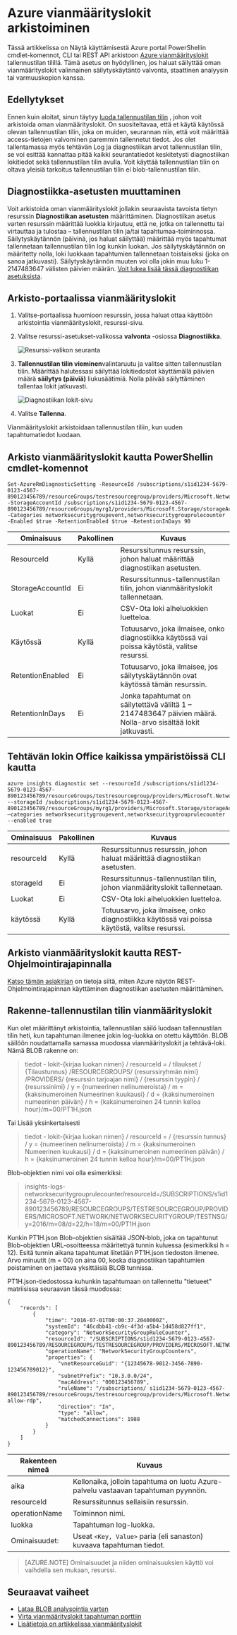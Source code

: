 <properties
    pageTitle="Arkistoida Azure vianmäärityslokit | Microsoft Azure"
    description="Opettele arkistoida Azure vianmäärityslokit pitkään säilytys-tallennustilan tilin varten."
    authors="johnkemnetz"
    manager="rboucher"
    editor=""
    services="monitoring-and-diagnostics"
    documentationCenter="monitoring-and-diagnostics"/>

<tags
    ms.service="monitoring-and-diagnostics"
    ms.workload="na"
    ms.tgt_pltfrm="na"
    ms.devlang="na"
    ms.topic="article"
    ms.date="08/26/2016"
    ms.author="johnkem"/>

# <a name="archive-azure-diagnostic-logs"></a>Azure vianmäärityslokit arkistoiminen
Tässä artikkelissa on Näytä käyttämisestä Azure portal PowerShellin cmdlet-komennot, CLI tai REST API arkistoon [Azure vianmäärityslokit](monitoring-overview-of-diagnostic-logs.md) tallennustilan tilillä. Tämä asetus on hyödyllinen, jos haluat säilyttää oman vianmäärityslokit valinnainen säilytyskäytäntö valvonta, staattinen analyysin tai varmuuskopion kanssa.

## <a name="prerequisites"></a>Edellytykset
Ennen kuin aloitat, sinun täytyy [luoda tallennustilan tilin](../storage/storage-create-storage-account.md#create-a-storage-account) , johon voit arkistoida oman vianmäärityslokit. On suositeltavaa, että et käytä käytössä olevan tallennustilan tilin, joka on muiden, seurannan niin, että voit määrittää access-tietojen valvominen paremmin tallennetut tiedot. Jos olet tallentamassa myös tehtävän Log ja diagnostiikan arvot tallennustilan tilin, se voi esittää kannattaa pitää kaikki seurantatiedot keskitetysti diagnostiikan lokitiedot sekä tallennustilan tilin avulla. Voit käyttää tallennustilan tilin on oltava yleisiä tarkoitus tallennustilan tilin ei blob-tallennustilan tilin.

## <a name="diagnostic-settings"></a>Diagnostiikka-asetusten muuttaminen
Voit arkistoida oman vianmäärityslokit jollakin seuraavista tavoista tietyn resurssin **Diagnostiikan asetusten** määrittäminen. Diagnostiikan asetus varten resurssin määrittää luokkia kirjautuu, että ne, jotka on tallennettu tai virtauttaa ja tulostaa – tallennustilan tilin ja/tai tapahtumaa-toiminnossa. Säilytyskäytännön (päivinä, jos haluat säilyttää) määrittää myös tapahtumat tallennetaan tallennustilan tilin log kunkin luokan. Jos säilytyskäytännön on määritetty nolla, loki luokkaan tapahtumien tallennetaan toistaiseksi (joka on sanoa jatkuvasti). Säilytyskäytännön muuten voi olla jokin muu luku 1- 2147483647 välisten päivien määrän. [Voit lukea lisää tässä diagnostiikan asetuksista](monitoring-overview-of-diagnostic-logs.md#diagnostic-settings).

## <a name="archive-diagnostic-logs-using-the-portal"></a>Arkisto-portaalissa vianmäärityslokit

1. Valitse-portaalissa huomioon resurssin, jossa haluat ottaa käyttöön arkistointia vianmäärityslokit, resurssi-sivu.
2. Valitse resurssi-asetukset-valikossa **valvonta** -osiossa **Diagnostiikka**.

    ![Resurssi-valikon seuranta](media/monitoring-archive-diagnostic-logs/diag-log-monitoring-sec.png)
3. **Tallennustilan tilin vieminen**valintaruutu ja valitse sitten tallennustilan tilin. Määrittää halutessasi säilyttää lokitiedostot käyttämällä päivien määrä **säilytys (päiviä)** liukusäätimiä. Nolla päivää säilyttäminen tallentaa lokit jatkuvasti.

    ![Diagnostiikan lokit-sivu](media/monitoring-archive-diagnostic-logs/diag-log-monitoring-blade.png)
4. Valitse **Tallenna**.

Vianmäärityslokit arkistoidaan tallennustilan tiliin, kun uuden tapahtumatiedot luodaan.

## <a name="archive-diagnostic-logs-via-the-powershell-cmdlets"></a>Arkisto vianmäärityslokit kautta PowerShellin cmdlet-komennot

```
Set-AzureRmDiagnosticSetting -ResourceId /subscriptions/s1id1234-5679-0123-4567-890123456789/resourceGroups/testresourcegroup/providers/Microsoft.Network/networkSecurityGroups/testnsg -StorageAccountId /subscriptions/s1id1234-5679-0123-4567-890123456789/resourceGroups/myrg1/providers/Microsoft.Storage/storageAccounts/my_storage -Categories networksecuritygroupevent,networksecuritygrouprulecounter -Enabled $true -RetentionEnabled $true -RetentionInDays 90
```

| Ominaisuus         | Pakollinen | Kuvaus                                                                                           |
|------------------|----------|-------------------------------------------------------------------------------------------------------|
| ResourceId       | Kyllä      | Resurssitunnus resurssin, johon haluat määrittää diagnostiikan asetusten.                            |
| StorageAccountId | Ei       | Resurssitunnus-tallennustilan tilin, johon vianmäärityslokit tallennetaan.                          |
| Luokat       | Ei       | CSV-Ota loki aiheluokkien luetteloa.                                                     |
| Käytössä          | Kyllä      | Totuusarvo, joka ilmaisee, onko diagnostiikka käytössä vai poissa käytöstä, valitse resurssi.                  |
| RetentionEnabled | Ei       | Totuusarvo, joka ilmaisee, jos säilytyskäytännön ovat käytössä tämän resurssin.                            |
| RetentionInDays  | Ei       | Jonka tapahtumat on säilytettävä väliltä 1 – 2147483647 päivien määrä. Nolla-arvo sisältää lokit jatkuvasti. |

## <a name="archive-the-activity-log-via-the-cross-platform-cli"></a>Tehtävän lokin Office kaikissa ympäristöissä CLI kautta

```
azure insights diagnostic set --resourceId /subscriptions/s1id1234-5679-0123-4567-890123456789/resourceGroups/testresourcegroup/providers/Microsoft.Network/networkSecurityGroups/testnsg --storageId /subscriptions/s1id1234-5679-0123-4567-890123456789/resourceGroups/myrg1/providers/Microsoft.Storage/storageAccounts/my_storage –categories networksecuritygroupevent,networksecuritygrouprulecounter --enabled true
```

| Ominaisuus         | Pakollinen | Kuvaus                                                                                           |
|------------------|----------|-------------------------------------------------------------------------------------------------------|
| resourceId       | Kyllä      | Resurssitunnus resurssin, johon haluat määrittää diagnostiikan asetusten.                            |
| storageId        | Ei       | Resurssitunnus-tallennustilan tilin, johon vianmäärityslokit tallennetaan.                          |
| Luokat       | Ei       | CSV-Ota loki aiheluokkien luetteloa.                                                     |
| käytössä          | Kyllä      | Totuusarvo, joka ilmaisee, onko diagnostiikka käytössä vai poissa käytöstä, valitse resurssi.                  |

## <a name="archive-diagnostic-logs-via-the-rest-api"></a>Arkisto vianmäärityslokit kautta REST-Ohjelmointirajapinnalla
[Katso tämän asiakirjan](https://msdn.microsoft.com/library/azure/dn931931.aspx) on tietoja siitä, miten Azure näytön REST-Ohjelmointirajapinnan käyttäminen diagnostiikan asetusten määrittäminen.

## <a name="schema-of-diagnostic-logs-in-the-storage-account"></a>Rakenne-tallennustilan tilin vianmäärityslokit
Kun olet määrittänyt arkistointia, tallennustilan säilö luodaan tallennustilan tilin heti, kun tapahtuman ilmenee jokin log-luokka on otettu käyttöön. BLOB säilöön noudattamalla samassa muodossa vianmäärityslokit ja tehtävä-loki. Nämä BLOB rakenne on:

> tiedot - lokit-{kirjaa luokan nimen} / resourceId = / tilaukset / {Tilaustunnus} /RESOURCEGROUPS/ {resurssiryhmän nimi} /PROVIDERS/ {resurssin tarjoajan nimi} / {resurssin tyypin} / {resurssinimi} / y = {numeerinen nelinumeroista} / m = {kaksinumeroinen Numeerinen kuukausi} / d = {kaksinumeroinen numeerinen päivän} / h = {kaksinumeroinen 24 tunnin kelloa hour}/m=00/PT1H.json

Tai Lisää yksinkertaisesti

> tiedot - lokit-{kirjaa luokan nimen} / resourceId = / {resurssin tunnus} / y = {numeerinen nelinumeroista} / m = {kaksinumeroinen Numeerinen kuukausi} / d = {kaksinumeroinen numeerinen päivän} / h = {kaksinumeroinen 24 tunnin kelloa hour}/m=00/PT1H.json

Blob-objektien nimi voi olla esimerkiksi:

> insights-logs-networksecuritygrouprulecounter/resourceId=/SUBSCRIPTIONS/s1id1234-5679-0123-4567-890123456789/RESOURCEGROUPS/TESTRESOURCEGROUP/PROVIDERS/MICROSOFT.NETWORK/NETWORKSECURITYGROUP/TESTNSG/y=2016/m=08/d=22/h=18/m=00/PT1H.json

Kunkin PT1H.json Blob-objektien sisältää JSON-blob, joka on tapahtunut Blob-objektien URL-osoitteessa määritettyä tunnin kuluessa (esimerkiksi h = 12). Esitä tunnin aikana tapahtumat liitetään PT1H.json tiedoston ilmenee. Arvo minuutit (m = 00) on aina 00, koska diagnostiikan tapahtumien poistaminen on jaettava yksittäisiä BLOB tunnissa.

PT1H.json-tiedostossa kuhunkin tapahtumaan on tallennettu "tietueet" matriisissa seuraavan tässä muodossa:

```
{
    "records": [
        {
            "time": "2016-07-01T00:00:37.2040000Z",
            "systemId": "46cdbb41-cb9c-4f3d-a5b4-1d458d827ff1",
            "category": "NetworkSecurityGroupRuleCounter",
            "resourceId": "/SUBSCRIPTIONS/s1id1234-5679-0123-4567-890123456789/RESOURCEGROUPS/TESTRESOURCEGROUP/PROVIDERS/MICROSOFT.NETWORK/NETWORKSECURITYGROUPS/TESTNSG",
            "operationName": "NetworkSecurityGroupCounters",
            "properties": {
                "vnetResourceGuid": "{12345678-9012-3456-7890-123456789012}",
                "subnetPrefix": "10.3.0.0/24",
                "macAddress": "000123456789",
                "ruleName": "/subscriptions/ s1id1234-5679-0123-4567-890123456789/resourceGroups/testresourcegroup/providers/Microsoft.Network/networkSecurityGroups/testnsg/securityRules/default-allow-rdp",
                "direction": "In",
                "type": "allow",
                "matchedConnections": 1988
            }
        }
    ]
}
```

| Rakenteen nimeä  | Kuvaus                                                                                                 |
|---------------|-------------------------------------------------------------------------------------------------------------|
| aika          | Kellonaika, jolloin tapahtuma on luotu Azure-palvelu vastaavan tapahtuman pyynnön. |
| resourceId    | Resurssitunnus sellaisiin resurssin.                                                                       |
| operationName | Toiminnon nimi.                                                                                      |
| luokka      | Tapahtuman log-luokka.                                                                                  |
| Ominaisuudet:    | Useat `<Key, Value>` paria (eli sanaston) kuvaava tapahtuman tiedot.                            |

> [AZURE.NOTE] Ominaisuudet ja niiden ominaisuuksien käyttö voi vaihdella sen mukaan, resurssi.

## <a name="next-steps"></a>Seuraavat vaiheet
- [Lataa BLOB analysointia varten](../storage/storage-dotnet-how-to-use-blobs.md#download-blobs)
- [Virta vianmäärityslokit tapahtuman porttiin](monitoring-stream-diagnostic-logs-to-event-hubs.md)
- [Lisätietoja on artikkelissa vianmäärityslokit](monitoring-overview-of-diagnostic-logs.md)
